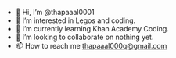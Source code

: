 - 👋 Hi, I’m @thapaaal0001
- 👀 I’m interested in Legos and coding.
- 🌱 I’m currently learning Khan Academy Coding.
- 💞️ I’m looking to collaborate on nothing yet.
- 📫 How to reach me thapaaal000q@gmail.com

<!---
thapaaal0001/thapaaal0001 is a ✨ special ✨ repository because its `README.md` (this file) appears on your GitHub profile.
You can click the Preview link to take a look at your changes.
--->

